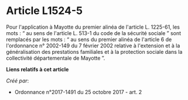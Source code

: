 # Article L1524-5

Pour l'application à Mayotte du premier alinéa de l'article L. 1225-61, les mots : “ au sens de l'article L. 513-1 du code de
la sécurité sociale ” sont remplacés par les mots : “ au sens du premier alinéa de l'article 6 de l'ordonnance n° 2002-149 du
7 février 2002 relative à l'extension et à la généralisation des prestations familiales et à la protection sociale dans la
collectivité départementale de Mayotte ”.

**Liens relatifs à cet article**

_Créé par_:

  - Ordonnance n°2017-1491 du 25 octobre 2017 - art. 2
